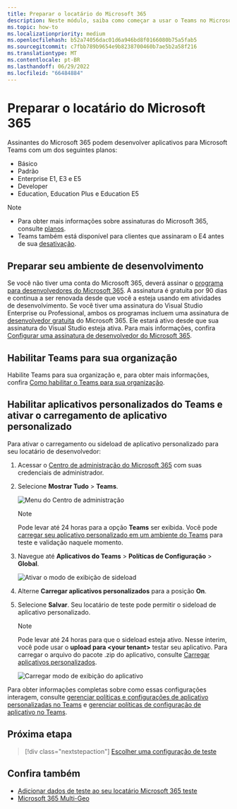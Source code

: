 ```yaml
---
title: Preparar o locatário do Microsoft 365
description: Neste módulo, saiba como começar a usar o Teams no Microsoft 365 e criar seu ambiente de desenvolvimento
ms.topic: how-to
ms.localizationpriority: medium
ms.openlocfilehash: b52a74056dac01d6a946bd8f0166080b75a5fab5
ms.sourcegitcommit: c7fbb789b9654e9b8238700460b7ae5b2a58f216
ms.translationtype: MT
ms.contentlocale: pt-BR
ms.lasthandoff: 06/29/2022
ms.locfileid: "66484884"
---
```

# <a name="prepare-your-microsoft-365-tenant"></a>Preparar o locatário do Microsoft 365

Assinantes do Microsoft 365 podem desenvolver aplicativos para Microsoft Teams com um dos seguintes planos:

* Básico
* Padrão
* Enterprise E1, E3 e E5
* Developer
* Education, Education Plus e Education E5

> [!NOTE]
>
> * Para obter mais informações sobre assinaturas do Microsoft 365, consulte [planos](https://products.office.com/business/compare-more-office-365-for-business-plans).
> * Teams também está disponível para clientes que assinaram o E4 antes de sua [desativação](https://support.office.com//article/important-information-for-office-365-enterprise-e4-customers-f9572348-43a2-43fa-a3d8-3b6c9c042147).

## <a name="create-your-development-environment"></a>Preparar seu ambiente de desenvolvimento

Se você não tiver uma conta do Microsoft 365, deverá assinar o [programa para desenvolvedores do Microsoft 365](https://developer.microsoft.com/microsoft-365/dev-program). A assinatura é gratuita por 90 dias e continua a ser renovada desde que você a esteja usando em atividades de desenvolvimento. Se você tiver uma assinatura do Visual Studio Enterprise ou Professional, ambos os programas incluem uma assinatura de [desenvolvedor gratuita](https://aka.ms/MyVisualStudioBenefits) do Microsoft 365. Ele estará ativo desde que sua assinatura do Visual Studio esteja ativa. Para mais informações, confira [Configurar uma assinatura de desenvolvedor do Microsoft 365](/office/developer-program/office-365-developer-program-get-started).

## <a name="enable-teams-for-your-organization"></a>Habilitar Teams para sua organização

Habilite Teams para sua organização e, para obter mais informações, confira [Como habilitar o Teams para sua organização](/microsoftteams/enable-features-office-365).

## <a name="enable-custom-teams-apps-and-turn-on-custom-app-uploading"></a>Habilitar aplicativos personalizados do Teams e ativar o carregamento de aplicativo personalizado

Para ativar o carregamento ou sideload de aplicativo personalizado para seu locatário de desenvolvedor:

1. Acessar o [Centro de administração do Microsoft 365](https://admin.microsoft.com/Adminportal/Home?source=applauncher#/homepage#/) com suas credenciais de administrador.

2. Selecione **Mostrar Tudo** > **Teams**.

    ![Menu do Centro de administração](~/assets/images/prepare-test-tenant/admin-center.png)

    > [!Note]
    > Pode levar até 24 horas para a opção **Teams** ser exibida. Você pode [carregar seu aplicativo personalizado em um ambiente do Teams](/microsoftteams/upload-custom-apps#validate) para teste e validação naquele momento.

3. Navegue até **Aplicativos do Teams** > **Políticas de Configuração** > **Global**.

   ![Ativar o modo de exibição de sideload](~/assets/images/prepare-test-tenant/turn-on-sideload.png)

4. Alterne **Carregar aplicativos personalizados** para a posição **On**.

5. Selecione **Salvar**. Seu locatário de teste pode permitir o sideload de aplicativo personalizado.

    > [!Note]
    > Pode levar até 24 horas para que o sideload esteja ativo. Nesse ínterim, você pode usar o **upload para \<your tenant>** testar seu aplicativo. Para carregar o arquivo do pacote .zip do aplicativo, consulte [Carregar aplicativos personalizados](/microsoftteams/upload-custom-apps#upload).

    ![Carregar modo de exibição do aplicativo](~/assets/images/prepare-test-tenant/upload-for-contoso.png)

Para obter informações completas sobre como essas configurações interagem, consulte [gerenciar políticas e configurações de aplicativo personalizadas no Teams](/microsoftteams/teams-custom-app-policies-and-settings) e [gerenciar políticas de configuração de aplicativo no Teams](/microsoftteams/teams-app-setup-policies).

## <a name="next-step"></a>Próxima etapa

> [!div class="nextstepaction"]
> [Escolher uma configuração de teste](~/concepts/build-and-test/debug.md)

## <a name="see-also"></a>Confira também

* [Adicionar dados de teste ao seu locatário Microsoft 365 teste](~/concepts/build-and-test/test-data.md)
* [Microsoft 365 Multi-Geo](/microsoft-365/enterprise/microsoft-365-multi-geo?view=o365-worldwide&preserve-view=true)

